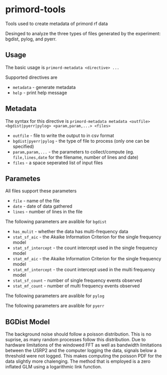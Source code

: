 primord-tools
=============

Tools used to create metadata of primord rf data

Desinged to analyze the three types of files generated
by the experiment: bgdist, pylog, and pyerr.

Usage
-----

The basic usage is `primord-metadata <directive> ...`

Supported directives are
 * `metadata` - generate metadata
 * `help` - print help message


Metadata
--------

The syntax for this directive is `primord-metadata metadata <outfile> <bgdist|pyerr|pylog> <param,param,...> <files>`

 * `outfile` - file to write the output to in csv format
 * `bgdist|pyerr|pylog` - the type of file to process (only one can be specified)
 * `param,param,...` - the parameters to collect/compute (eg. `file,lines,date` for the filename, number of lines and date)
 * `files` - a space seperated list of input files



Parametes
---------

All files support these parameters
 * `file` - name of the file
 * `date` - date of data gathered
 * `lines` - number of lines in the file

The following parameters are avalible for `bgdist`
 * `has_mulit` - whether the data has multi-frequency data
 * `stat_sf_aic` - the Akaike Information Criterion for the single frequency model
 * `stat_sf_intercept` - the count intercept used in the single frequency model
 * `stat_mf_aic` - the Akaike Information Criterion for the single frequency model
 * `stat_mf_intercept` - the count intercept used in the multi frequency model
 * `stat_sf_count` - number of single frequency events observed
 * `stat_mf_count` - number of multi frequency events observed

The following parameters are avalible for `pylog`

The following parameters are avalible for `pyerr`


BGDist Model
------------

The background noise should follow a poisson distribution. This is no suprise, as
many random processes follow this distribution. Due to hardware limitations of the
windowed FFT as well as bandwidth limitations between the USRP2 and the computer
logging the data, signals below a threshold were not logged. This makes computing
the poisson PDF for the data slightly more chalenging. The method that is employed
is a zero inflated GLM using a logarithmic link function. 





